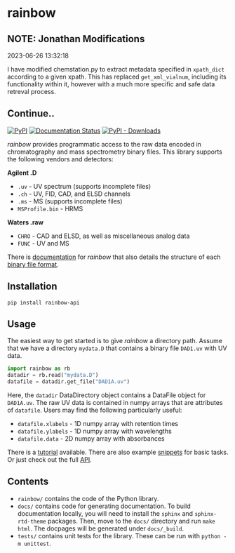 # rainbow

## NOTE: Jonathan Modifications

2023-06-26 13:32:18

I have modified chemstation.py to extract metadata specified in `xpath_dict` according to a given xpath. This has replaced `get_xml_vialnum`, including its functionality within it, however with a much more specific and safe data retreval process.

## Continue..

[![PyPI](https://img.shields.io/pypi/v/rainbow-api)](https://pypi.org/project/rainbow-api)
[![Documentation Status](https://readthedocs.org/projects/rainbow-api/badge/?version=latest)](https://rainbow-api.readthedocs.io/en/latest/?badge=latest)
[![PyPI - Downloads](https://img.shields.io/pypi/dm/rainbow-api)](https://pypi.org/project/rainbow-api)

*rainbow* provides programmatic access to the raw data encoded in chromatography and mass spectrometry binary files. This library supports the following vendors and detectors:

**Agilent .D**
* `.uv` - UV spectrum (supports incomplete files)
* `.ch` - UV, FID, CAD, and ELSD channels
* `.ms` - MS (supports incomplete files)
* `MSProfile.bin` - HRMS

**Waters .raw**
* `CHRO` - CAD and ELSD, as well as miscellaneous analog data
* `FUNC` - UV and MS 

There is [documentation](http://rainbow-api.readthedocs.io/) for *rainbow* that also details the structure of each [binary file format](https://rainbow-api.readthedocs.io/en/latest/formats.html).

## Installation

```
pip install rainbow-api
```

## Usage

The easiest way to get started is to give *rainbow* a directory path. Assume that we have a directory `mydata.D` that contains a binary file `DAD1.uv` with UV data. 

```python
import rainbow as rb
datadir = rb.read("mydata.D")
datafile = datadir.get_file("DAD1A.uv")
```

Here, the `datadir` DataDirectory object contains a DataFile object for `DAD1A.uv`. 
The raw UV data is contained in numpy arrays that are attributes of `datafile`. Users may find the following particularly useful:
* `datafile.xlabels` - 1D numpy array with retention times
* `datafile.ylabels` - 1D numpy array with wavelengths
* `datafile.data` - 2D numpy array with absorbances 

There is a [tutorial](https://rainbow-api.readthedocs.io/en/latest/tutorial.html) available. There are also example [snippets](https://rainbow-api.readthedocs.io/en/latest/examples.html) for basic tasks. Or just check out the full [API](https://rainbow-api.readthedocs.io/en/latest/api.html). 

## Contents
* `rainbow/` contains the code of the Python library.
* `docs/` contains code for generating documentation. To build documentation locally, you will need to install the `sphinx` and `sphinx-rtd-theme` packages. Then, move to the `docs/` directory and run `make html`. The docpages will be generated under `docs/_build`. 
* `tests/` contains unit tests for the library. These can be run with `python -m unittest`. 
